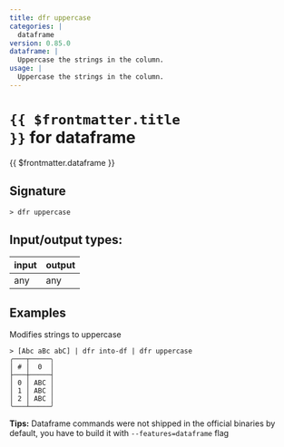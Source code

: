```yaml
---
title: dfr uppercase
categories: |
  dataframe
version: 0.85.0
dataframe: |
  Uppercase the strings in the column.
usage: |
  Uppercase the strings in the column.
---
```

<!-- This file is automatically generated. Please edit the command in https://github.com/nushell/nushell instead. -->

# <code>{{ $frontmatter.title }}</code> for dataframe

<div class='command-title'>{{ $frontmatter.dataframe }}</div>

## Signature

```> dfr uppercase ```


## Input/output types:

| input | output |
| ----- | ------ |
| any   | any    |

## Examples

Modifies strings to uppercase
```shell
> [Abc aBc abC] | dfr into-df | dfr uppercase
╭───┬─────╮
│ # │  0  │
├───┼─────┤
│ 0 │ ABC │
│ 1 │ ABC │
│ 2 │ ABC │
╰───┴─────╯

```


**Tips:** Dataframe commands were not shipped in the official binaries by default, you have to build it with `--features=dataframe` flag